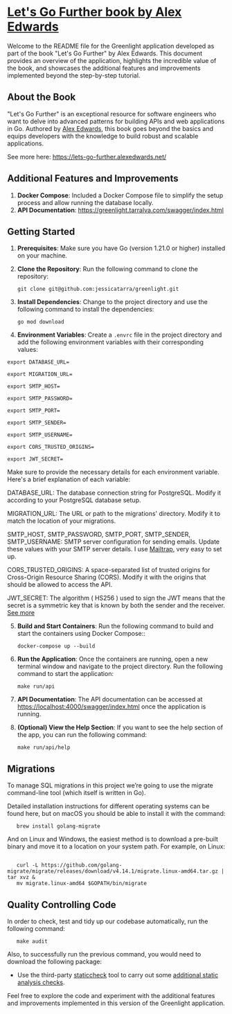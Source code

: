 # [Let's Go Further book by Alex Edwards](https://lets-go-further.alexedwards.net/)

Welcome to the README file for the Greenlight application developed as part of the book "Let's Go Further" by Alex Edwards. This document provides an overview of the application, highlights the incredible value of the book, and showcases the additional features and improvements implemented beyond the step-by-step tutorial.

## About the Book

"Let's Go Further" is an exceptional resource for software engineers who want to delve into advanced patterns for building APIs and web applications in Go. Authored by [Alex Edwards](https://www.alexedwards.net/), this book goes beyond the basics and equips developers with the knowledge to build robust and scalable applications.

See more here: https://lets-go-further.alexedwards.net/

## Additional Features and Improvements


1. **Docker Compose**: Included a Docker Compose file to simplify the setup process and allow running the database locally. 
2. **API Documentation**: https://greenlight.tarralva.com/swagger/index.html


## Getting Started

1. **Prerequisites**: Make sure you have Go (version 1.21.0 or higher) installed on your machine.
2. **Clone the Repository**: Run the following command to clone the repository:

    ```shell
    git clone git@github.com:jessicatarra/greenlight.git
    ```

3. **Install Dependencies**: Change to the project directory and use the following command to install the dependencies:

    ```shell
    go mod download
    ```

4. **Environment Variables**: Create a `.envrc` file in the project directory and add the following environment variables with their corresponding values:

```
export DATABASE_URL=

export MIGRATION_URL=

export SMTP_HOST=

export SMTP_PASSWORD=

export SMTP_PORT=

export SMTP_SENDER=

export SMTP_USERNAME=

export CORS_TRUSTED_ORIGINS=

export JWT_SECRET=

```

Make sure to provide the necessary details for each environment variable. Here's a brief explanation of each variable:

DATABASE_URL: The database connection string for PostgreSQL. Modify it according to your PostgreSQL database setup.

MIGRATION_URL: The URL or path to the migrations' directory. Modify it to match the location of your migrations.

SMTP_HOST, SMTP_PASSWORD, SMTP_PORT, SMTP_SENDER, SMTP_USERNAME: SMTP server configuration for sending emails. Update these values with your SMTP server details. I use [Mailtrap](https://mailtrap.io/), very easy to set up.

CORS_TRUSTED_ORIGINS: A space-separated list of trusted origins for Cross-Origin Resource Sharing (CORS). Modify it with the origins that should be allowed to access the API.

JWT_SECRET: The algorithm ( HS256 ) used to sign the JWT means that the secret is a symmetric key that is known by both the sender and the receiver. [See more](https://jwt.io/)

5. **Build and Start Containers**: Run the following command to build and start the containers using Docker Compose::

    ```shell
    docker-compose up --build
    ```
   
6. **Run the Application**:  Once the containers are running, open a new terminal window and navigate to the project directory. Run the following command to start the application:

    ```shell
    make run/api
    ```

7. **API Documentation**: The API documentation can be accessed at [https://localhost:4000/swagger/index.html](http://localhost:8080/docs) once the application is running.

8. **(Optional) View the Help Section**: If you want to see the help section of the app, you can run the following command:

    ```shell
   make run/api/help
    ```

## Migrations

To manage SQL migrations in this project we’re going to use the migrate command-line tool (which itself is written in Go).

Detailed installation instructions for different operating systems can be found here, but on macOS you should be able to install it with the command:

   ```shell
      brew install golang-migrate
   ```
And on Linux and Windows, the easiest method is to download a pre-built binary and move it to a location on your system path. For example, on Linux:

```shell

   curl -L https://github.com/golang-migrate/migrate/releases/download/v4.14.1/migrate.linux-amd64.tar.gz | tar xvz &
   mv migrate.linux-amd64 $GOPATH/bin/migrate

```

## Quality Controlling Code

In order to check, test and tidy up our codebase automatically, run the following command:

```shell
   make audit
```

Also, to successfully run the previous command, you would need to download the following package:

- Use the third-party [staticcheck](https://staticcheck.io/) tool to carry out some [additional static analysis checks](https://staticcheck.dev/docs/checks).


Feel free to explore the code and experiment with the additional features and improvements implemented in this version of the Greenlight application.